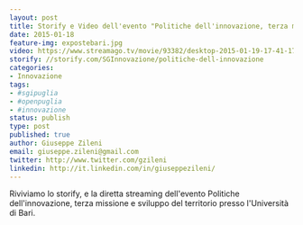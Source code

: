 ```yaml
---
layout: post
title: Storify e Video dell'evento "Politiche dell'innovazione, terza missione e sviluppo del territorio"
date: 2015-01-18
feature-img: expostebari.jpg
video: https://www.streamago.tv/movie/93382/desktop-2015-01-19-17-41-17/iframe/
storify: //storify.com/SGInnovazione/politiche-dell-innovazione
categories:
- Innovazione
tags:
- #sgipuglia
- #openpuglia
- #innovazione
status: publish
type: post
published: true
author: Giuseppe Zileni
email: giuseppe.zileni@gmail.com
twitter: http://www.twitter.com/gzileni
linkedin: http://it.linkedin.com/in/giuseppezileni/
---
```


Riviviamo lo storify, e la diretta streaming dell'evento Politiche dell'innovazione, terza missione e sviluppo del territorio presso l'Università di Bari.